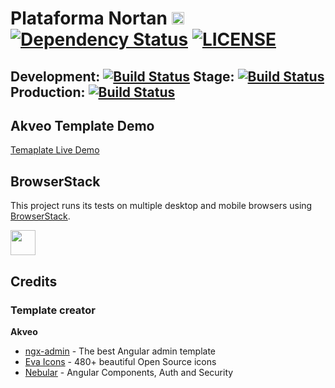 # Plataforma Nortan [<img src="https://i.imgur.com/oMcxwZ0.png" alt="Eva Design System" height="20px" />](https://eva.design) [![Dependency Status](https://david-dm.org/nortan-projetos/plataforma/status.svg)](https://david-dm.org/nortan-projetos/plataforma) [![LICENSE](https://img.shields.io/badge/license-MIT-lightgrey.svg)](https://raw.githubusercontent.com/nortan-projetos/nortan-projetos.github.io/master/LICENSE)

## Development: [![Build Status](https://travis-ci.com/nortan-projetos/plataforma.svg?branch=master)](https://travis-ci.com/nortan-projetos/plataforma) Stage: [![Build Status](https://travis-ci.com/nortan-projetos/plataforma.svg?branch=demo)](https://travis-ci.com/nortan-projetos/plataforma) Production: [![Build Status](https://travis-ci.com/nortan-projetos/plataforma.svg?branch=production)](https://travis-ci.com/nortan-projetos/plataforma)

## Akveo Template Demo

<a target="_blank" href="http://akveo.com/ngx-admin/">Temaplate Live Demo</a>

## BrowserStack

This project runs its tests on multiple desktop and mobile browsers using [BrowserStack](http://www.browserstack.com).

<img src="https://cloud.githubusercontent.com/assets/131406/22254249/534d889e-e254-11e6-8427-a759fb23b7bd.png" height="40" />

## Credits

### Template creator

**Akveo**

- [ngx-admin](https://github.com/akveo/ngx-admin) - The best Angular admin template
- [Eva Icons](https://github.com/akveo/eva-icons) - 480+ beautiful Open Source icons
- [Nebular](https://github.com/akveo/nebular) - Angular Components, Auth and Security
